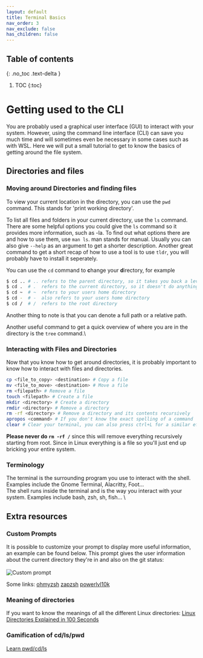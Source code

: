 ```yaml
---
layout: default
title: Terminal Basics
nav_order: 3
nav_exclude: false
has_children: false
---
```


## Table of contents
{: .no_toc .text-delta }

1. TOC
{:toc}



# Getting used to the CLI
You are probably used a graphical user interface (GUI) to interact with your system. However, using the command line interface (CLI) can save you much time and will sometimes even be necessary in some cases such as with WSL. Here we will put a small tutorial to get to know the basics of getting around the file system.

## Directories and files
### Moving around Directories and finding files
To view your current location in the directory, you can use the `pwd` command. This stands for 'print working directory'.

To list all files and folders in your current directory, use the `ls` command. There are some helpful options you could give the `ls` command so it provides more information, such as -la. To find out what options there are and how to use them, use `man ls`. man stands for manual. Usually you can also give `--help` as an argument to get a shorter description. Another great command to get a short recap of how to use a tool is to use `tldr`, you will probably have to install it seperately.

You can use the `cd` command to **c**hange your **d**irectory, for example
```bash
$ cd .. # .. refers to the parent directory, so it takes you back a level
$ cd .  # .  refers to the current directory, so it doesn't do anything
$ cd ~  # ~  refers to your users home directory
$ cd -  # -  also refers to your users home directory
$ cd /  # /  refers to the root directory
```
Another thing to note is that you can denote a full path or a relative path.

Another useful command to get a quick overview of where you are in the directory is the `tree` command.\

### Interacting with Files and Directories
Now that you know how to get around directories, it is probably important to know how to interact with files and directories.

```bash
cp <file_to_copy> <destination> # Copy a file
mv <file_to_move> <destination> # Move a file
rm <filepath> # Remove a file
touch <filepath> # Create a file
mkdir <directory> # Create a directory
rmdir <directory> # Remove a directory
rm -rf <directory> # Remove a directory and its contents recursively
apropos <command> # If you don't know the exact spelling of a command
clear # Clear your terminal, you can also press ctrl+L for a similar effect usually
```
**Please never do `rm -rf /`** since this will remove everything recursively starting from root. Since in Linux everything is a file so you'll just end up bricking your entire system.

### Terminology
The terminal is the surrounding program you use to interact with the shell. Examples include the Gnome Terminal, Alacritty, Foot...\
The shell runs inside the terminal and is the way you interact with your system. Examples include bash, zsh, sh, fish...
\

## Extra resources
### Custom Prompts
It is possible to customize your prompt to display more useful information, an example can be found below.
This prompt gives the user information about the current directory they're in and also on the git status:\
\
![Custom prompt](/tutorials/img/custom-prompt.png)

Some links:
[ohmyzsh](https://ohmyz.sh/)
[zapzsh](https://www.zapzsh.org/)
[powerlvl10k](https://github.com/romkatv/powerlevel10k)
### Meaning of directories
If you want to know the meanings of all the different Linux directories:
[ Linux Directories Explained in 100 Seconds ](https://youtu.be/42iQKuQodW4)
### Gamification of cd/ls/pwd
[Learn pwd/cd/ls](http://web.mit.edu/mprat/Public/web/Terminus/Web/main.html)
